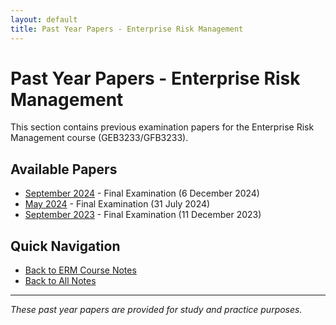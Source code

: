 ```yaml
---
layout: default
title: Past Year Papers - Enterprise Risk Management
---
```


# Past Year Papers - Enterprise Risk Management

This section contains previous examination papers for the Enterprise Risk Management course (GEB3233/GFB3233).

## Available Papers

- [September 2024](sept-24.md) - Final Examination (6 December 2024)
- [May 2024](may-24.md) - Final Examination (31 July 2024)
- [September 2023](sept-23.md) - Final Examination (11 December 2023)

## Quick Navigation

- [Back to ERM Course Notes](../)
- [Back to All Notes](../../)

---

_These past year papers are provided for study and practice purposes._
